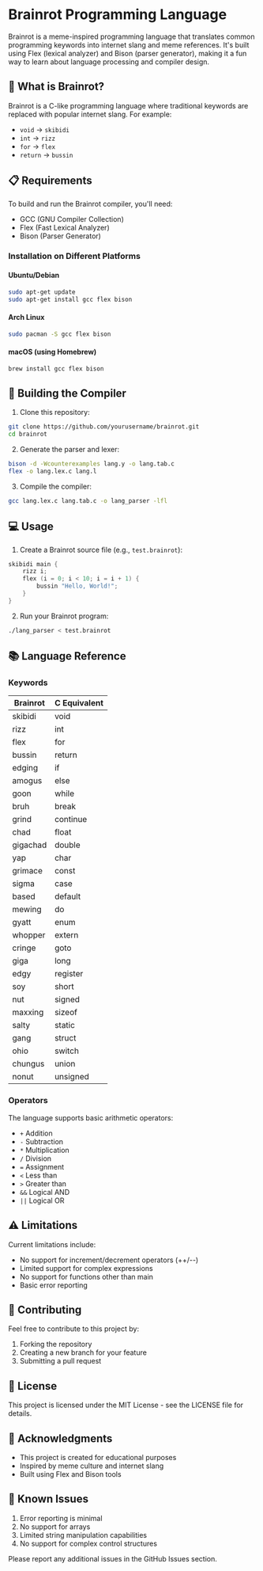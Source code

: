 # Brainrot Programming Language

Brainrot is a meme-inspired programming language that translates common programming keywords into internet slang and meme references. It's built using Flex (lexical analyzer) and Bison (parser generator), making it a fun way to learn about language processing and compiler design.

## 🤔 What is Brainrot?

Brainrot is a C-like programming language where traditional keywords are replaced with popular internet slang. For example:

- `void` → `skibidi`
- `int` → `rizz`
- `for` → `flex`
- `return` → `bussin`

## 📋 Requirements

To build and run the Brainrot compiler, you'll need:

- GCC (GNU Compiler Collection)
- Flex (Fast Lexical Analyzer)
- Bison (Parser Generator)

### Installation on Different Platforms

#### Ubuntu/Debian

```bash
sudo apt-get update
sudo apt-get install gcc flex bison
```

#### Arch Linux

```bash
sudo pacman -S gcc flex bison
```

#### macOS (using Homebrew)

```bash
brew install gcc flex bison
```

## 🚀 Building the Compiler

1. Clone this repository:

```bash
git clone https://github.com/yourusername/brainrot.git
cd brainrot
```

2. Generate the parser and lexer:

```bash
bison -d -Wcounterexamples lang.y -o lang.tab.c
flex -o lang.lex.c lang.l
```

3. Compile the compiler:

```bash
gcc lang.lex.c lang.tab.c -o lang_parser -lfl
```

## 💻 Usage

1. Create a Brainrot source file (e.g., `test.brainrot`):

```c
skibidi main {
    rizz i;
    flex (i = 0; i < 10; i = i + 1) {
        bussin "Hello, World!";
    }
}
```

2. Run your Brainrot program:

```bash
./lang_parser < test.brainrot
```

## 📚 Language Reference

### Keywords

| Brainrot | C Equivalent |
| -------- | ------------ |
| skibidi  | void         |
| rizz     | int          |
| flex     | for          |
| bussin   | return       |
| edging   | if           |
| amogus   | else         |
| goon     | while        |
| bruh     | break        |
| grind    | continue     |
| chad     | float        |
| gigachad | double       |
| yap      | char         |
| grimace  | const        |
| sigma    | case         |
| based    | default      |
| mewing   | do           |
| gyatt    | enum         |
| whopper  | extern       |
| cringe   | goto         |
| giga     | long         |
| edgy     | register     |
| soy      | short        |
| nut      | signed       |
| maxxing  | sizeof       |
| salty    | static       |
| gang     | struct       |
| ohio     | switch       |
| chungus  | union        |
| nonut    | unsigned     |

### Operators

The language supports basic arithmetic operators:

- `+` Addition
- `-` Subtraction
- `*` Multiplication
- `/` Division
- `=` Assignment
- `<` Less than
- `>` Greater than
- `&&` Logical AND
- `||` Logical OR

## ⚠️ Limitations

Current limitations include:

- No support for increment/decrement operators (++/--)
- Limited support for complex expressions
- No support for functions other than main
- Basic error reporting

## 🤝 Contributing

Feel free to contribute to this project by:

1. Forking the repository
2. Creating a new branch for your feature
3. Submitting a pull request

## 📝 License

This project is licensed under the MIT License - see the LICENSE file for details.

## 🙏 Acknowledgments

- This project is created for educational purposes
- Inspired by meme culture and internet slang
- Built using Flex and Bison tools

## 🐛 Known Issues

1. Error reporting is minimal
2. No support for arrays
3. Limited string manipulation capabilities
4. No support for complex control structures

Please report any additional issues in the GitHub Issues section.
